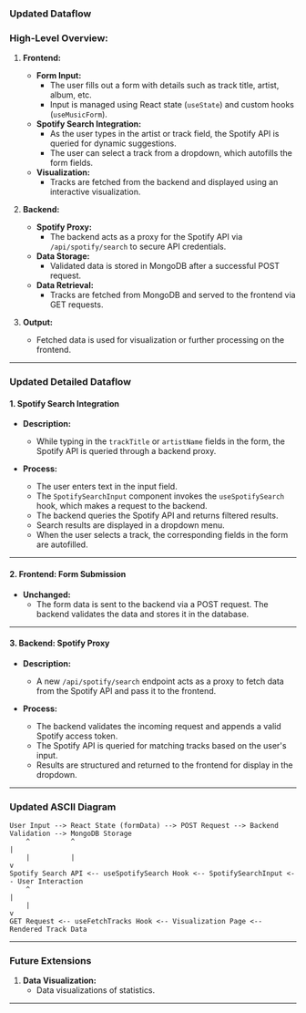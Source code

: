 ### **Updated Dataflow**

### **High-Level Overview:**

1. **Frontend:**

   - **Form Input:**
     - The user fills out a form with details such as track title, artist, album, etc.
     - Input is managed using React state (`useState`) and custom hooks (`useMusicForm`).
   - **Spotify Search Integration:**
     - As the user types in the artist or track field, the Spotify API is queried for dynamic suggestions.
     - The user can select a track from a dropdown, which autofills the form fields.
   - **Visualization:**
     - Tracks are fetched from the backend and displayed using an interactive visualization.

2. **Backend:**

   - **Spotify Proxy:**
     - The backend acts as a proxy for the Spotify API via `/api/spotify/search` to secure API credentials.
   - **Data Storage:**
     - Validated data is stored in MongoDB after a successful POST request.
   - **Data Retrieval:**
     - Tracks are fetched from MongoDB and served to the frontend via GET requests.

3. **Output:**
   - Fetched data is used for visualization or further processing on the frontend.

---

### **Updated Detailed Dataflow**

#### **1. Spotify Search Integration**

- **Description:**

  - While typing in the `trackTitle` or `artistName` fields in the form, the Spotify API is queried through a backend proxy.

- **Process:**
  - The user enters text in the input field.
  - The `SpotifySearchInput` component invokes the `useSpotifySearch` hook, which makes a request to the backend.
  - The backend queries the Spotify API and returns filtered results.
  - Search results are displayed in a dropdown menu.
  - When the user selects a track, the corresponding fields in the form are autofilled.

---

#### **2. Frontend: Form Submission**

- **Unchanged:**
  - The form data is sent to the backend via a POST request. The backend validates the data and stores it in the database.

---

#### **3. Backend: Spotify Proxy**

- **Description:**

  - A new `/api/spotify/search` endpoint acts as a proxy to fetch data from the Spotify API and pass it to the frontend.

- **Process:**
  - The backend validates the incoming request and appends a valid Spotify access token.
  - The Spotify API is queried for matching tracks based on the user's input.
  - Results are structured and returned to the frontend for display in the dropdown.

---

### **Updated ASCII Diagram**

```plaintext
User Input --> React State (formData) --> POST Request --> Backend Validation --> MongoDB Storage
    ^          ^                                                                 |
    |          |                                                                 v
Spotify Search API <-- useSpotifySearch Hook <-- SpotifySearchInput <-- User Interaction
    ^                                                                               |
    |                                                                               v
GET Request <-- useFetchTracks Hook <-- Visualization Page <-- Rendered Track Data
```

---

### **Future Extensions**

1. **Data Visualization:**
   - Data visualizations of statistics.

---
